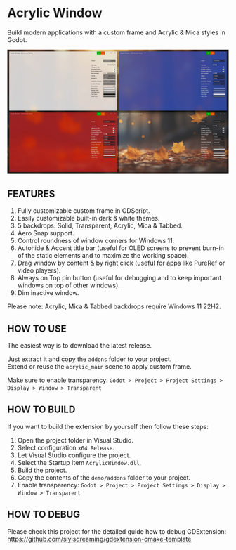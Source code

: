 # Acrylic Window
Build modern applications with a custom frame and Acrylic & Mica styles in Godot.

<img src="screenshots/light_themes.jpeg" alt="Acrylic Blue" width="720"/>

## FEATURES

1. Fully customizable custom frame in GDScript.
2. Easily customizable built-in dark & white themes.
3. 5 backdrops: Solid, Transparent, Acrylic, Mica & Tabbed.
4. Aero Snap support.
5. Control roundness of window corners for Windows 11.
6. Autohide & Accent title bar (useful for OLED screens to prevent burn-in of the static elements and to maximize the working space).
7. Drag window by content & by right click (useful for apps like PureRef or video players).
8. Always on Top pin button (useful for debugging and to keep important windows on top of other windows).
9. Dim inactive window.

Please note: Acrylic, Mica & Tabbed backdrops require Windows 11 22H2.

## HOW TO USE

The easiest way is to download the latest release.

Just extract it and copy the `addons` folder to your project.  
Extend or reuse the `acrylic_main` scene to apply custom frame.  

Make sure to enable transparency: `Godot > Project > Project Settings > Display > Window > Transparent`

## HOW TO BUILD

If you want to build the extension by yourself then follow these steps:

1. Open the project folder in Visual Studio.
2. Select configuration `x64 Release`.
3. Let Visual Studio configure the project.
4. Select the Startup Item `AcrylicWindow.dll`.
5. Build the project.
6. Copy the contents of the `demo/addons` folder to your project.
7. Enable transparency: `Godot > Project > Project Settings > Display > Window > Transparent`

## HOW TO DEBUG

Please check this project for the detailed guide how to debug GDExtension: https://github.com/slyisdreaming/gdextension-cmake-template

